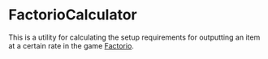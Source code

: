 # FactorioCalculator

This is a utility for calculating the setup requirements for outputting an item at a certain rate in the game [Factorio](https://www.factorio.com).
